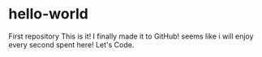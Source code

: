 # hello-world
First repository
This is it! I finally made it to GitHub! seems like i will enjoy every second spent here! Let's Code.
